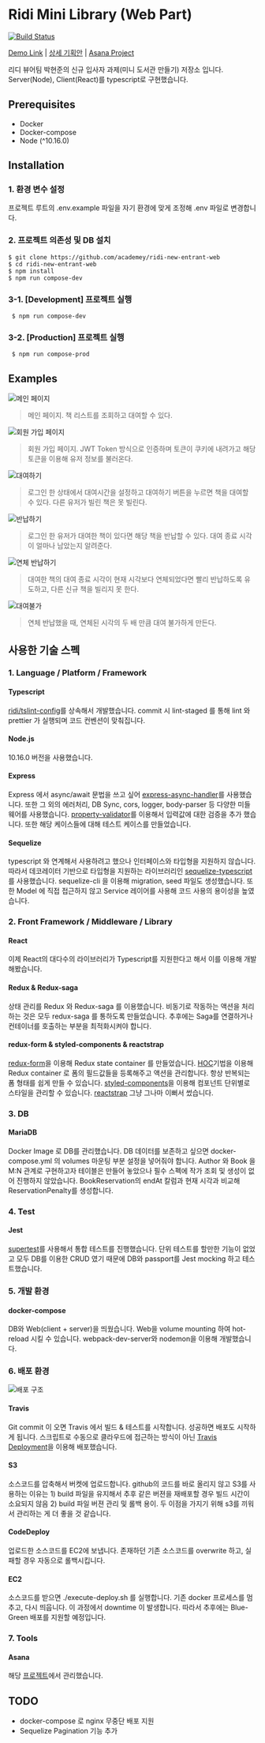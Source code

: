 # Ridi Mini Library (Web Part)
[![Build Status](https://travis-ci.org/academey/ridi-new-entrant-web.svg?branch=master)](https://travis-ci.org/academey/ridi-new-entrant-web)

[Demo Link][Demo Link] | [상세 기획안][상세 기획안] | [Asana Project][Asana Project]


리디 뷰어팀 박현준의 신규 입사자 과제(미니 도서관 만들기) 저장소 입니다.
Server(Node), Client(React)를 typescript로 구현했습니다. 

## Prerequisites
- Docker
- Docker-compose
- Node (^10.16.0)
## Installation
### 1. 환경 변수 설정 
프로젝트 루트의 .env.example 파일을 자기 환경에 맞게 조정해 .env 파일로 변경합니다.

### 2. 프로젝트 의존성 및 DB 설치   
<pre><code>$ git clone https://github.com/academey/ridi-new-entrant-web
$ cd ridi-new-entrant-web
$ npm install
$ npm run compose-dev</code></pre>


### 3-1. [Development] 프로젝트 실행
<pre><code> $ npm run compose-dev</code></pre>

### 3-2. [Production] 프로젝트 실행
<pre><code> $ npm run compose-prod</code></pre>

## Examples
![메인 페이지][메인 페이지]
> 메인 페이지. 책 리스트를 조회하고 대여할 수 있다.

![회원 가입 페이지][회원 가입 페이지]
> 회원 가입 페이지. JWT Token 방식으로 인증하며 토큰이 쿠키에 내려가고 해당 토큰을 이용해 유저 정보를 불러온다.

![대여하기][대여하기]
> 로그인 한 상태에서 대여시간을 설정하고 대여하기 버튼을 누르면 책을 대여할 수 있다. 다른 유저가 빌린 책은 못 빌린다.

![반납하기][반납하기]
> 로그인 한 유저가 대여한 책이 있다면 해당 책을 반납할 수 있다. 대여 종료 시각이 얼마나 남았는지 알려준다.

![연체 반납하기][연체 반납하기]
> 대여한 책의 대여 종료 시각이 현재 시각보다 연체되었다면 빨리 반납하도록 유도하고, 다른 신규 책을 빌리지 못 한다.

![대여불가][대여불가]
> 연체 반납했을 때, 연체된 시각의 두 배 만큼 대여 불가하게 만든다. 

## 사용한 기술 스펙
### 1. Language / Platform / Framework
#### Typescript
[ridi/tslint-config][ridi/tslint-config]를 상속해서 개발했습니다. commit 시 lint-staged 를 통해 lint 와 prettier 가 실행되며 코드 컨벤션이 맞춰집니다. 
#### Node.js
10.16.0 버전을 사용했습니다.
#### Express
Express 에서 async/await 문법을 쓰고 싶어 [express-async-handler][express-async-handler]를 사용했습니다. 또한 그 외의 에러처리, DB Sync, cors, logger, body-parser 등 다양한 미들웨어를 사용했습니다. [property-validator][property-validator]를 이용해서 입력값에 대한 검증을 추가 했습니다. 또한 해당 케이스들에 대해 테스트 케이스를 만들었습니다.
#### Sequelize
typescript 와 연계해서 사용하려고 했으나 인터페이스와 타입형을 지원하지 않습니다. 따라서 데코레이터 기반으로 타입형을 지원하는 라이브러리인 [sequelize-typescript][sequelize-typescript]를 사용했습니다. sequelize-cli 을 이용해 migration, seed 파일도 생성했습니다. 또한 Model 에 직접 접근하지 않고 Service 레이어를 사용해 코드 사용의 용이성을 높였습니다.

### 2. Front Framework / Middleware / Library
#### React
이제 React의 대다수의 라이브러리가 Typescript를 지원한다고 해서 이를 이용해 개발해봤습니다.
#### Redux & Redux-saga
상태 관리를 Redux 와 Redux-saga 를 이용했습니다. 비동기로 작동하는 액션을 처리하는 것은 모두 redux-saga 를 통하도록 만들었습니다. 추후에는 Saga를 연결하거나 컨테이너를 호출하는 부분을 최적화시켜야 합니다.
#### redux-form & styled-components & reactstrap
[redux-form][redux-form]을 이용해 Redux state container 를 만들었습니다. [HOC][HOC]기법을 이용해 Redux container 로 폼의 필드값들을 등록해주고 액션을 관리합니다. 항상 반복되는 폼 형태를 쉽게 만들 수 있습니다.
[styled-components][styled-components]을 이용해 컴포넌트 단위별로 스타일을 관리할 수 있습니다.
[reactstrap][reactstrap] 그냥 그나마 이뻐서 썼습니다.

### 3. DB
#### MariaDB
Docker Image 로 DB를 관리했습니다. DB 데이터를 보존하고 싶으면 docker-compose.yml 의 volumes 마운팅 부분 설정을 넣어줘야 합니다. Author 와 Book 을 M:N 관계로 구현하고자 테이블은 만들어 놓았으나 필수 스펙에 작가 조회 및 생성이 없어 진행하지 않았습니다. BookReservation의 endAt 칼럼과 현재 시각과 비교해 ReservationPenalty를 생성합니다.

### 4. Test
#### Jest
[supertest][supertest]를 사용해서 통합 테스트를 진행했습니다. 단위 테스트를 할만한 기능이 없었고 모두 DB를 이용한 CRUD 였기 때문에 DB와 passport를 Jest mocking 하고 테스트했습니다.

### 5. 개발 환경
#### docker-compose
DB와 Web(client + server)을 띄웠습니다. Web을 volume mounting 하여 hot-reload 시킬 수 있습니다. webpack-dev-server와 nodemon을 이용해 개발했습니다. 

### 6. 배포 환경
![배포 구조][배포 구조]
#### Travis 
Git commit 이 오면 Travis 에서 빌드 & 테스트를 시작합니다. 성공하면 배포도 시작하게 됩니다. 스크립트로 수동으로 클라우드에 접근하는 방식이 아닌 [Travis Deployment](https://docs.travis-ci.com/user/deployment)을 이용해 배포했습니다. 
#### S3
소스코드를 압축해서 버켓에 업로드합니다. github의 코드를 바로 올리지 않고 S3를 사용하는 이유는 1) build 파일을 유지해서 추후 같은 버젼을 재배포할 경우 빌드 시간이 소요되지 않음 2) build 파일 버젼 관리 및 롤백 용이. 두 이점을 가지기 위해 s3를 끼워서 관리하는 게 더 좋을 것 같습니다. 
#### CodeDeploy
업로드한 소스코드를 EC2에 보냅니다. 존재하던 기존 소스코드를 overwrite 하고, 실패할 경우 자동으로 롤백시킵니다.
#### EC2
소스코드를 받으면 ./execute-deploy.sh 를 실행합니다. 기존 docker 프로세스를 멈추고, 다시 띄웁니다. 이 과정에서 downtime 이 발생합니다. 따라서 추후에는 Blue-Green 배포를 지원할 예정입니다.

### 7. Tools
#### Asana
해당 [프로젝트][Asana Project]에서 관리했습니다.

## TODO
- docker-compose 로 nginx 무중단 배포 지원
- Sequelize Pagination 기능 추가

[Demo Link]: http://54.180.137.113
[상세 기획안]: https://ridicorp.atlassian.net/wiki/spaces/DevSpace/pages/808716446
[Asana Project]: https://app.asana.com/0/1125465046061846/list "Asana Project 입니다"
[메인 페이지]: public/1_home.png
[회원 가입 페이지]: public/2_register.png
[대여하기]: public/3_borrow.png
[반납하기]: public/4_return.png
[연체 반납하기]: public/5_delay.png
[대여불가]: public/6_penalty.png
[ridi/tslint-config]: https://github.com/ridi/tslint-config
[express-async-handler]: https://www.npmjs.com/package/express-async-handler
[sequelize-typescript]: https://www.npmjs.com/package/sequelize-typescript
[redux-form]: https://redux-form.com/8.2.2/docs/gettingstarted.md/
[HOC]: https://velopert.com/3537
[styled-components]: https://www.styled-components.com/docs/basics#attaching-additional-props
[reactstrap]: https://reactstrap.github.io/components/toasts/
[supertest]: https://github.com/visionmedia/supertest
[sinon]: https://sinonjs.org/releases/v7.3.2/
[배포 구조]: https://images.velog.io/post-images/jeff0720/e95839f0-1e49-11e9-8462-69750cac5b40/-2019-01-22-10.30.27.png "배포 구조"
[Travis Deployment]: https://docs.travis-ci.com/user/deployment
[프로젝트]: https://app.asana.com/0/1125465046061846/list
[property-validator]: https://www.npmjs.com/package/property-validator#everything
